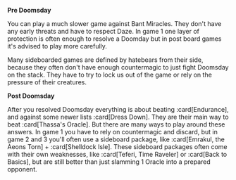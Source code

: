**Pre Doomsday**

You can play a much slower game against Bant Miracles. They don't have any early
threats and have to respect Daze. In game 1 one layer of protection is often
enough to resolve a Doomday but in post board games it's advised to play more
carefully.

Many sideboarded games are defined by hatebears from their side, because they
often don't have enough countermagic to just fight Doomsday on the stack. They
have to try to lock us out of the game or rely on the pressure of their
creatures.

**Post Doomsday**

After you resolved Doomsday everything is about beating :card[Endurance], and
against some newer lists :card[Dress Down]. They are their main way to beat
:card[Thassa's Oracle]. But there are many ways to play around these answers. In
game 1 you have to rely on countermagic and discard, but in game 2 and 3 you'll
often use a sideboard package, like :card[Emrakul, the Aeons Torn] +
:card[Shelldock Isle]. These sideboard packages often come with their own
weaknesses, like :card[Teferi, Time Raveler] or :card[Back to Basics], but are
still better than just slamming 1 Oracle into a prepared opponent.
